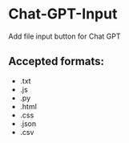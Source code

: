 # Chat-GPT-Input
Add file input button for Chat GPT

## Accepted formats:
* .txt
* .js
* .py
* .html
* .css
* .json
* .csv
